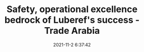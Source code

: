 ---
"title": "Safety, operational excellence bedrock of Luberef's success - Trade Arabia"
"date": "2021-11-2 6:37:42"
"feed_name": "GOOGLENEWSDRILLING"
"feed_website": "https://news.google.com/search?q=drilling%2Bincident&hl=en-US&gl=US&ceid=US:en"
"feed_rss": "https://news.google.com/rss/search?q=drilling%2Bincident&hl=en-US&gl=US&ceid=US:en"
"link": "http://www.tradearabia.com/news/OGN_389068.html"
"source": "{'href': 'http://www.tradearabia.com', 'title': 'Trade Arabia'}"
"file": "_posts/2021-1-1-fabf018108ef054042ffa6fe51223484fd7d698a.md"
"accident": "0"
"drilling": "0"
"dead": "0"
"injured": "0"
"arrested": "0"
"place": "unknown place"
"where": "unknown site"
"causes": "unknown"
"place_uri": "unknown place"
---